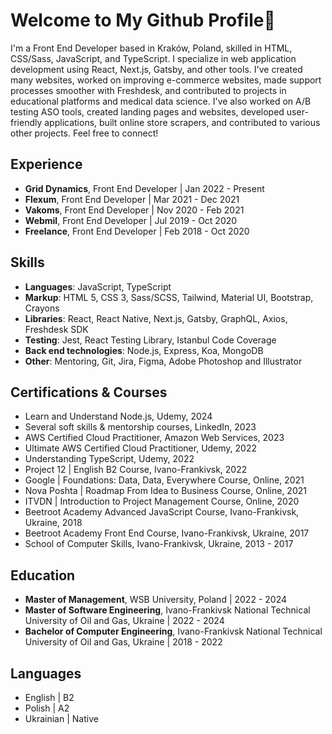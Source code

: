 # Welcome to My Github Profile👋

<p>I'm a Front End Developer based in Kraków, Poland, skilled in HTML, CSS/Sass, JavaScript, and TypeScript. I specialize in web application development using React, Next.js, Gatsby, and other tools. I've created many websites, worked on improving e-commerce websites, made support processes smoother with Freshdesk, and contributed to projects in educational platforms and medical data science. I've also worked on A/B testing ASO tools, created landing pages and websites, developed user-friendly applications, built online store scrapers, and contributed to various other projects. Feel free to connect!</p>

## Experience

- **Grid Dynamics**, Front End Developer | Jan 2022 - Present
- **Flexum**, Front End Developer | Mar 2021 - Dec 2021
- **Vakoms**, Front End Developer | Nov 2020 - Feb 2021
- **Webmil**, Front End Developer | Jul 2019 - Oct 2020
- **Freelance**, Front End Developer | Feb 2018 - Oct 2020

## Skills

- **Languages**: JavaScript, TypeScript
- **Markup**: HTML 5, CSS 3, Sass/SCSS, Tailwind, Material UI, Bootstrap, Crayons
- **Libraries**: React, React Native, Next.js, Gatsby, GraphQL, Axios, Freshdesk SDK
- **Testing**: Jest, React Testing Library, Istanbul Code Coverage
- **Back end technologies**: Node.js, Express, Koa, MongoDB
- **Other**: Mentoring, Git, Jira, Figma, Adobe Photoshop and Illustrator

## Certifications & Courses

- Learn and Understand Node.js, Udemy, 2024
- Several soft skills & mentorship courses, LinkedIn, 2023
- AWS Certified Cloud Practitioner, Amazon Web Services, 2023
- Ultimate AWS Certified Cloud Practitioner, Udemy, 2022
- Understanding TypeScript, Udemy, 2022
- Project 12 | English B2 Course, Ivano-Frankivsk, 2022
- Google | Foundations: Data, Data, Everywhere Course, Online, 2021
- Nova Poshta | Roadmap From Idea to Business Course, Online, 2021
- ITVDN | Introduction to Project Management Course, Online, 2020
- Beetroot Academy Advanced JavaScript Course, Ivano-Frankivsk, Ukraine, 2018
- Beetroot Academy Front End Course, Ivano-Frankivsk, Ukraine, 2017
- School of Computer Skills, Ivano-Frankivsk, Ukraine, 2013 - 2017

## Education

- **Master of Management**, WSB University, Poland | 2022 - 2024
- **Master of Software Engineering**, Ivano-Frankivsk National Technical University of Oil and Gas, Ukraine | 2022 - 2024
- **Bachelor of Computer Engineering**, Ivano-Frankivsk National Technical University of Oil and Gas, Ukraine | 2018 - 2022

## Languages

- English | B2
- Polish | A2
- Ukrainian | Native
